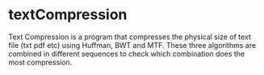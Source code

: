 # textCompression
Text Compression is a program that compresses the physical size of text file (txt pdf etc) using Huffman, BWT and MTF. These three algorithms are combined in different sequences to check which combination does the most compression.

